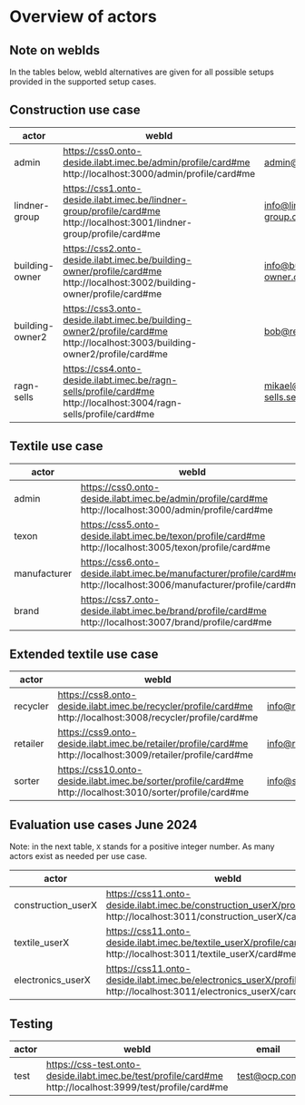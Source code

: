 # Overview of actors

## Note on webIds

In the tables below, webId alternatives are given for all possible setups provided in the supported setup cases.

## Construction use case

| **actor**       | **webId**                                                                                                                           | **email**               | **password** |
|-----------------|-------------------------------------------------------------------------------------------------------------------------------------|-------------------------|--------------|
| admin           | https://css0.onto-deside.ilabt.imec.be/admin/profile/card#me <br/> http://localhost:3000/admin/profile/card#me                      | admin@ocp.com           | admin123     |
| lindner-group   | https://css1.onto-deside.ilabt.imec.be/lindner-group/profile/card#me <br/> http://localhost:3001/lindner-group/profile/card#me      | info@lindner-group.com  | lindner123   |
| building-owner  | https://css2.onto-deside.ilabt.imec.be/building-owner/profile/card#me <br/> http://localhost:3002/building-owner/profile/card#me    | info@building-owner.com | building123  |
| building-owner2 | https://css3.onto-deside.ilabt.imec.be/building-owner2/profile/card#me <br/> http://localhost:3003/building-owner2/profile/card#me  | bob@realestate.com      | bob123       |
| ragn-sells      | https://css4.onto-deside.ilabt.imec.be/ragn-sells/profile/card#me <br/> http://localhost:3004/ragn-sells/profile/card#me            | mikael@ragn-sells.se    | mikael123    |

## Textile use case

| **actor**    | **webId**                                                                                                                    | **email**             | **password**    |
|--------------|------------------------------------------------------------------------------------------------------------------------------|-----------------------|-----------------|
| admin        | https://css0.onto-deside.ilabt.imec.be/admin/profile/card#me <br/> http://localhost:3000/admin/profile/card#me               | admin@ocp.com         | admin123        |
| texon        | https://css5.onto-deside.ilabt.imec.be/texon/profile/card#me <br/> http://localhost:3005/texon/profile/card#me               | info@texon.com        | texon123        |
| manufacturer | https://css6.onto-deside.ilabt.imec.be/manufacturer/profile/card#me <br/> http://localhost:3006/manufacturer/profile/card#me | info@manufacturer.com | manufacturer123 |
| brand        | https://css7.onto-deside.ilabt.imec.be/brand/profile/card#me <br/> http://localhost:3007/brand/profile/card#me               | info@brand.com        | brand123        |

## Extended textile use case

| **actor**    | **webId**                                                                                                                    | **email**             | **password**    |
|--------------|------------------------------------------------------------------------------------------------------------------------------|-----------------------|-----------------|
| recycler     | https://css8.onto-deside.ilabt.imec.be/recycler/profile/card#me <br/> http://localhost:3008/recycler/profile/card#me         | info@recycler.com     | recycler123     |
| retailer     | https://css9.onto-deside.ilabt.imec.be/retailer/profile/card#me <br/> http://localhost:3009/retailer/profile/card#me         | info@retailer.com     | retailer123     |
| sorter       | https://css10.onto-deside.ilabt.imec.be/sorter/profile/card#me <br/> http://localhost:3010/sorter/profile/card#me            | info@sorter.com       | sorter123       |

## Evaluation use cases June 2024

Note: in the next table, `X` stands for a positive integer number. As many actors exist as needed per use case.

| **actor**          | **webId**                                                                                                                                 | **email**                      | **password**       |
|--------------------|-------------------------------------------------------------------------------------------------------------------------------------------|--------------------------------|--------------------|
| construction_userX | https://css11.onto-deside.ilabt.imec.be/construction_userX/profile/card#me <br/> http://localhost:3011/construction_userX/card#me         | construction_userX@example.com | construction_userX |
| textile_userX      | https://css11.onto-deside.ilabt.imec.be/textile_userX/profile/card#me <br/> http://localhost:3011/textile_userX/card#me                   | textile_userX@example.com      | textile_userX      |
| electronics_userX  | https://css11.onto-deside.ilabt.imec.be/electronics_userX/profile/card#me <br/> http://localhost:3011/electronics_userX/card#me           | electronics_userX@example.com  | electronics_userX  |

## Testing

| **actor** | **webId**                                                                                                           | **email**    | **password** |
|-----------|---------------------------------------------------------------------------------------------------------------------|--------------|--------------|
| test      | https://css-test.onto-deside.ilabt.imec.be/test/profile/card#me <br/> http://localhost:3999/test/profile/card#me    | test@ocp.com | test123      |
